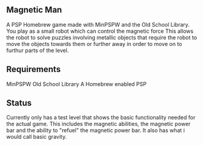 ## Magnetic Man

A PSP Homebrew game made with MinPSPW and the Old School Library.
You play as a small robot which can control the magnetic force
This allows the robot to solve puzzles involving metallic objects
that require the robot to move the objects towards them or further away
in order to move on to furthur parts of the level.

## Requirements

MinPSPW
Old School Library
A Homebrew enabled PSP

## Status

Currently only has a test level that shows the basic functionality
needed for the actual game. This includes the magnetic abilities, the 
magnetic power bar and the ability to "refuel" the magnetic power bar.
It also has what i would call basic gravity.